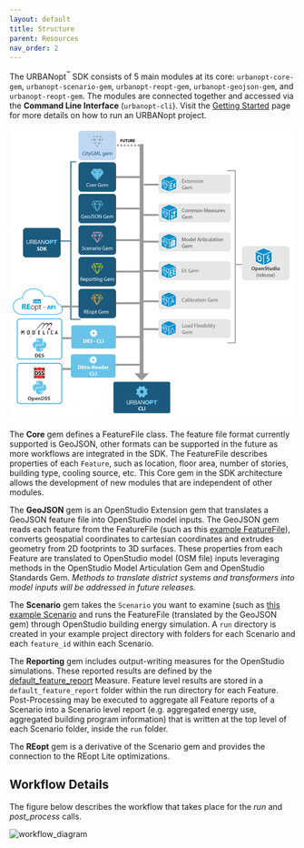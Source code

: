 ```yaml
---
layout: default
title: Structure
parent: Resources
nav_order: 2
---
```


The URBANopt<sup>&trade;</sup> SDK consists of 5 main modules at its core: `urbanopt-core-gem`, `urbanopt-scenario-gem`, `urbanopt-reopt-gem`, `urbanopt-geojson-gem`, and `urbanopt-reopt-gem`. The modules are connected together and accessed via the **Command Line Interface** (`urbanopt-cli`). Visit the [Getting Started](../getting_started/getting_started) page for more details on how to run an URBANopt project.

![URBANopt Gems](../doc_files/urbanopt-diagram-to-cli.png)

The **Core** gem defines a FeatureFile class. The feature file format currently supported is GeoJSON, other formats can be supported in the future as more workflows are integrated in the SDK. The FeatureFile describes properties of each `Feature`, such as location, floor area, number of stories, building type, cooling source, etc. This Core gem in the SDK architecture allows the development of new modules that are independent of other modules.

The **GeoJSON** gem is an OpenStudio Extension gem that translates a GeoJSON feature file into OpenStudio model inputs. The GeoJSON gem reads each feature from the FeatureFile (such as this [example FeatureFile](https://github.com/urbanopt/urbanopt-example-geojson-project/blob/develop/example_project/example_project.json)), converts geospatial coordinates to cartesian coordinates and extrudes geometry from 2D footprints to 3D surfaces. These properties from each Feature are translated to OpenStudio model (OSM file) inputs leveraging methods in the OpenStudio Model Articulation Gem and OpenStudio Standards Gem. _Methods to translate district systems and transformers into model inputs will be addressed in future releases._

The **Scenario** gem takes the `Scenario` you want to examine (such as [this example Scenario](https://github.com/urbanopt/urbanopt-example-geojson-project/blob/develop/example_project/baseline_scenario.csv) and runs the FeatureFile (translated by the GeoJSON gem) through OpenStudio building energy simulation. A `run` directory is created in your example project directory with folders for each Scenario and each `feature_id` within each Scenario.

The **Reporting** gem includes output-writing measures for the OpenStudio simulations. These reported results are defined by the [default_feature_report](customization/feature_reports.md) Measure. Feature level results are stored in a `default_feature_report` folder within the run directory for each Feature. Post-Processing may be executed to aggregate all Feature reports of a Scenario into a Scenario level report (e.g. aggregated energy use, aggregated building program information) that is written at the top level of each Scenario folder, inside the `run` folder.

The **REopt** gem is a derivative of the Scenario gem and provides the connection to the REopt Lite optimizations.

## Workflow Details

The figure below describes the workflow that takes place for the *run* and *post_process* calls.

![workflow_diagram](../doc_files/CLI_workflow_diagram.jpg)